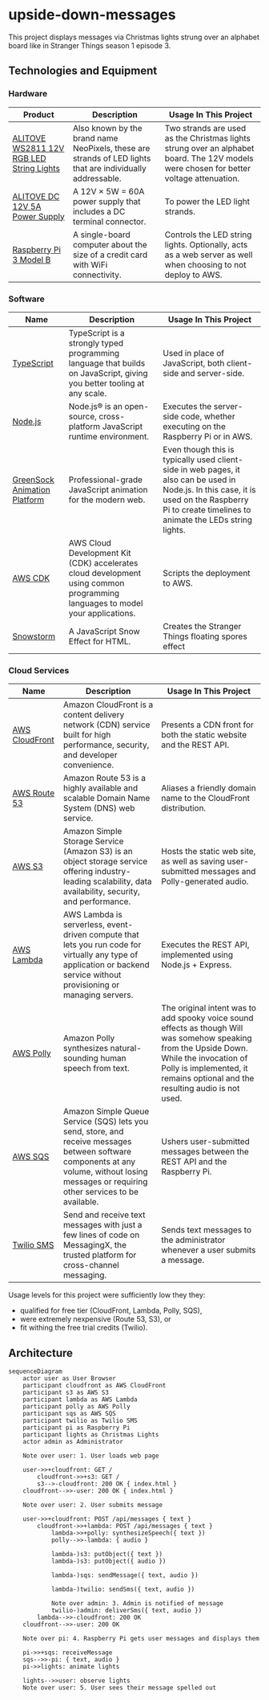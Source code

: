 # upside-down-messages

This project displays messages via Christmas lights strung over an alphabet board like in Stranger Things season 1 episode 3.

## Technologies and Equipment

### Hardware

| Product                                                                                | Description                                                                                                | Usage In This Project                                                                                                                  |
| -------------------------------------------------------------------------------------- | ---------------------------------------------------------------------------------------------------------- | -------------------------------------------------------------------------------------------------------------------------------------- |
| [ALITOVE WS2811 12V RGB LED String Lights](https://a.co/d/0QRnQ6d)                     | Also known by the brand name NeoPixels, these are strands of LED lights that are individually addressable. | Two strands are used as the Christmas lights strung over an alphabet board. The 12V models were chosen for better voltage attenuation. |
| [ALITOVE DC 12V 5A Power Supply](https://a.co/d/bSRcNRz)                               | A 12V &times; 5W = 60A power supply that includes a DC terminal connector.                                 | To power the LED light strands.                                                                                                        |
| [Raspberry Pi 3 Model B](https://www.raspberrypi.com/products/raspberry-pi-3-model-b/) | A single-board computer about the size of a credit card with WiFi connectivity.                            | Controls the LED string lights. Optionally, acts as a web server as well when choosing to not deploy to AWS.                           |  |

### Software

| Name                                                        | Description                                                                                                                  | Usage In This Project                                                                                                                                                                            |
| ----------------------------------------------------------- | ---------------------------------------------------------------------------------------------------------------------------- | ------------------------------------------------------------------------------------------------------------------------------------------------------------------------------------------------ |
| [TypeScript](https://www.typescriptlang.org/)               | TypeScript is a strongly typed programming language that builds on JavaScript, giving you better tooling at any scale.       | Used in place of JavaScript, both client-side and server-side.                                                                                                                                   |
| [Node.js](https://nodejs.org/en/)                           | Node.js® is an open-source, cross-platform JavaScript runtime environment.                                                   | Executes the server-side code, whether executing on the Raspberry Pi or in AWS.                                                                                                                  |
| [GreenSock Animation Platform](https://greensock.com/gsap/) | Professional-grade JavaScript animation for the modern web.                                                                  | Even though this is typically used client-side in web pages, it also can be used in Node.js. In this case, it is used on the Raspberry Pi to create timelines to animate the LEDs string lights. |
| [AWS CDK](https://aws.amazon.com/cdk/)                      | AWS Cloud Development Kit (CDK) accelerates cloud development using common programming languages to model your applications. | Scripts the deployment to AWS.                                                                                                                                                                   |
| [Snowstorm](http://www.schillmania.com/projects/snowstorm/) | A JavaScript Snow Effect for HTML.                                                                                           | Creates the Stranger Things floating spores effect                                                                                                                                               |

### Cloud Services

| Name                                                 | Description                                                                                                                                                                                  | Usage In This Project                                                                                                                                                                                                      |
| ---------------------------------------------------- | -------------------------------------------------------------------------------------------------------------------------------------------------------------------------------------------- | -------------------------------------------------------------------------------------------------------------------------------------------------------------------------------------------------------------------------- |
| [AWS CloudFront](https://aws.amazon.com/cloudfront/) | Amazon CloudFront is a content delivery network (CDN) service built for high performance, security, and developer convenience.                                                               | Presents a CDN front for both the static website and the REST API.                                                                                                                                                         |
| [AWS Route 53](https://aws.amazon.com/route53/)      | Amazon Route 53 is a highly available and scalable Domain Name System (DNS) web service.                                                                                                     | Aliases a friendly domain name to the CloudFront distribution.                                                                                                                                                             |
| [AWS S3](https://aws.amazon.com/s3/)                 | Amazon Simple Storage Service (Amazon S3) is an object storage service offering industry-leading scalability, data availability, security, and performance.                                  | Hosts the static web site, as well as saving user-submitted messages and Polly-generated audio.                                                                                                                            |
| [AWS Lambda](https://aws.amazon.com/lambda/)         | AWS Lambda is serverless, event-driven compute that lets you run code for virtually any type of application or backend service without provisioning or managing servers.                     | Executes the  REST API, implemented using Node.js + Express.                                                                                                                                                               |
| [AWS Polly](https://aws.amazon.com/polly/)           | Amazon Polly synthesizes natural-sounding human speech from text.                                                                                                                            | The original intent was to add spooky voice sound effects as though Will was somehow speaking from the Upside Down. While the invocation of Polly is implemented, it remains optional and the resulting audio is not used. |
| [AWS SQS](https://aws.amazon.com/sqs/)               | Amazon Simple Queue Service (SQS) lets you send, store, and receive messages between software components at any volume, without losing messages or requiring other services to be available. | Ushers user-submitted messages between the REST API and the Raspberry Pi.                                                                                                                                                  |
| [Twilio SMS](https://twilio.com)                     | Send and receive text messages with just a few lines of code on MessagingX, the trusted platform for cross-channel messaging.                                                                | Sends text messages to the administrator whenever a user submits a message.                                                                                                                                                |

Usage levels for this project were sufficiently low they they:

- qualified for free tier (CloudFront, Lambda, Polly, SQS),
- were extremely nexpensive (Route 53, S3), or
- fit withing the free trial credits (Twilio).

## Architecture

```mermaid
sequenceDiagram
    actor user as User Browser
    participant cloudfront as AWS CloudFront
    participant s3 as AWS S3
    participant lambda as AWS Lambda
    participant polly as AWS Polly
    participant sqs as AWS SQS
    participant twilio as Twilio SMS
    participant pi as Raspberry Pi
    participant lights as Christmas Lights
    actor admin as Administrator

    Note over user: 1. User loads web page

    user->>+cloudfront: GET /
        cloudfront->>+s3: GET /
        s3-->-cloudfront: 200 OK { index.html }
    cloudfront-->>-user: 200 OK { index.html }

    Note over user: 2. User submits message

    user->>+cloudfront: POST /api/messages { text }
        cloudfront->>+lambda: POST /api/messages { text }
            lambda->>+polly: synthesizeSpeech({ text })
            polly-->>-lambda: { audio }

            lambda-)s3: putObject({ text })
            lambda-)s3: putObject({ audio })
    
            lambda-)sqs: sendMessage({ text, audio })

            lambda-)twilio: sendSms({ text, audio })

            Note over admin: 3. Admin is notified of message
            twilio-)admin: deliverSms({ text, audio })
        lambda-->>-cloudfront: 200 OK
    cloudfront-->>-user: 200 OK

    Note over pi: 4. Raspberry Pi gets user messages and displays them

    pi->>+sqs: receiveMessage
    sqs-->>-pi: { text, audio }
    pi->>lights: animate lights
    
    lights-->>user: observe lights
    Note over user: 5. User sees their message spelled out
```
